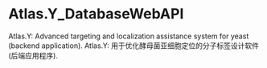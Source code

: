 # Atlas.Y_DatabaseWebAPI
Atlas.Y: Advanced targeting and localization assistance system for yeast (backend application). Atlas.Y: 用于优化酵母菌亚细胞定位的分子标签设计软件 (后端应用程序).

